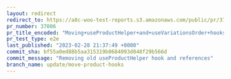 ```yaml
---
layout: redirect
redirect_to: https://a8c-woo-test-reports.s3.amazonaws.com/public/pr/37006/e2e/index.html
pr_number: 37006
pr_title_encoded: "Moving+useProductHelper+and+useVariationsOrder+hooks+to+product+editor+package"
pr_test_type: e2e
last_published: "2023-02-28 21:37:49 +0000"
commit_sha: bf55a0ed88b5aa315319b0684093d048f29b566d
commit_message: "Removing old useProductHelper hook and references"
branch_name: update/move-product-hooks
---
```

